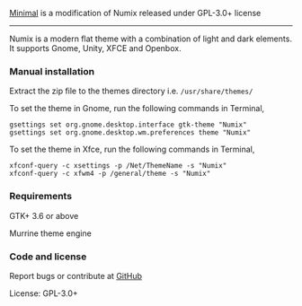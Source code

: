 [Minimal](http://cbowman57.deviantart.com/art/Minimal-3-14-491227064) is a modification of Numix released under GPL-3.0+ license

---

Numix is a modern flat theme with a combination of light and dark elements. It supports Gnome, Unity, XFCE and Openbox.

### Manual installation

Extract the zip file to the themes directory i.e. `/usr/share/themes/`

To set the theme in Gnome, run the following commands in Terminal,

```
gsettings set org.gnome.desktop.interface gtk-theme "Numix"
gsettings set org.gnome.desktop.wm.preferences theme "Numix"
```

To set the theme in Xfce, run the following commands in Terminal,

```
xfconf-query -c xsettings -p /Net/ThemeName -s "Numix"
xfconf-query -c xfwm4 -p /general/theme -s "Numix"
```

### Requirements

GTK+ 3.6 or above

Murrine theme engine

### Code and license

Report bugs or contribute at [GitHub](https://github.com/shimmerproject/Numix)

License: GPL-3.0+
